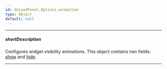 ```yaml
---
id: dxLoadPanel.Options.animation
type: Object
default: null
---
```

---
##### shortDescription
Configures widget visibility animations. This object contains two fields: [show](/Documentation/ApiReference/UI_Widgets/dxLoadPanel/Configuration/animation/#show) and [hide](/Documentation/ApiReference/UI_Widgets/dxLoadPanel/Configuration/animation/#hide).

---
